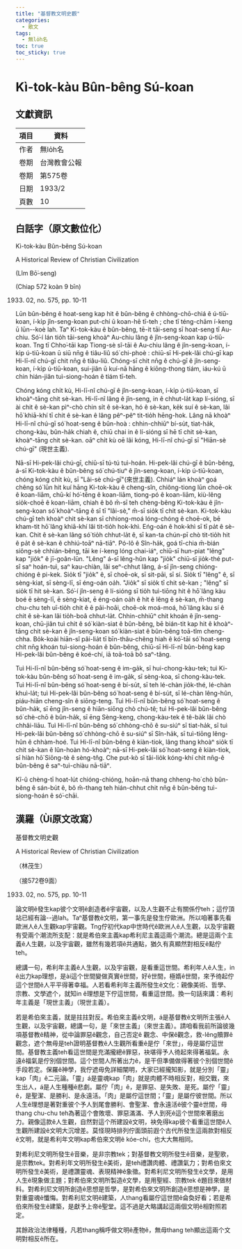 ```yaml
---
title: "基督教文明史觀"
categories:
  - 散文
tags:
  - 無lo̍h名
toc: true
toc_sticky: true
---
```


# Kì-tok-kàu Bûn-bêng Sú-koan

## 文獻資訊

| 項目 | 資料 |
|---|---|
| 作者 | 無lo̍h名 |
| 卷期 | 台灣教會公報 |
| 卷期 | 第575卷 |
| 日期 | 1933/2 |
| 頁數 | 10 |

## 白話字（原文數位化）

Kì-tok-kàu Bûn-bêng Sú-koan

A Historical Review of Christian Civilization

(Lîm Bō͘-seng)

(Chiap 572 koàn 9 bīn)

1933. 02, no. 575, pp. 10-11

Lūn bûn-bêng ê hoat-seng kap hit ê bûn-bêng ê chhòng-chō-chiá ê ú-tiū-koan, í-ki̍p jîn-seng-koan put-chí ū koan-hē tī-teh ; che tī téng-chām í-keng ū lūn--koè lah. Taⁿ Ki-tok-kàu ê bûn-bêng, tē-it tāi-seng sī hoat-seng tī Au-chiu. Só͘-í lán tio̍h tāi-seng khoàⁿ Au-chiu lâng ê jîn-seng-koan kap ú-tiū-koan. Tng tī Chho͘-tāi kap Tiong-sè sî-tāi ê Au-chiu lâng ê jîn-seng-koan, í-ki̍p ú-tiū-koan ū siū nn̄g ê tiâu-liû só͘ chi-phoè : chiū-sī Hi-pek-lâi chú-gī kap Hi-lī-nî chú-gī chit nn̄g ê tiâu-liû. Chóng-sī chit nn̄g ê chú-gī ê jîn-seng-koan, í-ki̍p ú-tiū-koan, sui-jiân ū kuí-nā hāng ê kiōng-thong tiám, iáu-kú ū chin hián-jiân tuì-siong-hoán ê tiám tī-teh.

Chóng kóng chi̍t kù, Hi-lī-nî chú-gī ê jîn-seng-koan, í-ki̍p ú-tiū-koan, sī khoàⁿ-tāng chit sè-kan. Hi-lī-nî lâng ê jîn-seng, in ê chhut-la̍t kap lí-sióng, sī ài chit ê sè-kan pìⁿ-chò chin si̍t ê sè-kan, hó ê sè-kan, ke̍k suí ê sè-kan, lâi hō͘ khiā-khí tī chit ê sè-kan ê lâng pêⁿ-pêⁿ tit-tio̍h hēng-hok. Lâng nā khoàⁿ Hi-lī-nî chú-gī só͘ hoat-seng ê bûn-hoà : chhin-chhiūⁿ bí-su̍t, tiat-ha̍k, chong-kàu, bûn-ha̍k chiah ê, chiū chai in ê lí-sióng sī hē tī chit sè-kan, khoàⁿ-tāng chit sè-kan. oāⁿ chi̍t kù oē lâi kóng, Hi-lī-nî chú-gī sī "Hiān-sè chú-gī" (現世主義).

Nā-sī Hi-pek-lâi chú-gī, chiū-sī tú-tú tuì-hoán. Hi-pek-lâi chú-gī ê bûn-bêng, á-sī Ki-tok-kàu ê bûn-bêng só͘ chú-tiuⁿ ê jîn-seng-koan, í-ki̍p ú-tiū-koan, chóng kóng chi̍t kù, sī "Lâi-sè chú-gī"(來世主義). Chhiáⁿ lán khoàⁿ goá chêng só͘ lūn hit kuí hāng Ki-tok-kàu ê cheng-sîn, chiông-tiong lūn choē-ok ê koan-liām, chū-kí hó͘-tēng ê koan-liām, tiong-pó ê koan-liām, kiù-lêng sio̍k-choē ê koan-liām, chiah ê bô m̄-sī teh chèng-bêng Ki-tok-kàu ê jîn-seng-koan só͘ khoàⁿ-tāng ê sī tī "lâi-sè," m̄-sī sio̍k tī chit sè-kan. Ki-tok-kàu chú-gī teh khoàⁿ chit sè-kan sī chhiong-moá lóng-chóng ê choē-ok, bē kham-tit hō͘ lâng khiā-khí lâi tit-tio̍h hok-khì. Eńg-oán ê hok-khì sī tī pa̍t ê sè-kan. Chit ê sè-kan lâng só͘ tio̍h chhut-la̍t ê, sī kan-ta chún-pī chò tit-tio̍h hit ê pa̍t ê sè-kan ê chhiú-toāⁿ nā-tiāⁿ. Pó-lô ê Sîn-ha̍k, goá tī-chia m̄-bián siông-sè chhián-bêng, tāi ke í-keng lóng chai-iáⁿ, chiū-sī hun-piat "lêng" kap "jio̍k" ê jī-goân-lūn. "Lêng" á-sī lêng-hûn kap "jio̍k" chiū-sī jio̍k-thé put-sî saⁿ hoán-tuì, saⁿ kau-chiàn, lâi seⁿ-chhut lâng, á-sī jîn-seng chióng-chióng ê pi-kek. Sio̍k tī "jio̍k" ê, sī choē-ok, sī sit-pāi, sī sí. Sio̍k tī "lêng" ê, sī sèng-kiat, sī sèng-lī, sī éng-oán oa̍h. "Jio̍k" sī sio̍k tī chit sè-kan ; "lêng" sī sio̍k tī hit sè-kan. Só͘-í jîn-seng ê lí-sióng sī tio̍h tuì-tiōng hit ê hō͘ lâng kàu boé ē sèng-lī, ē sèng-kiat, ē éng-oán oa̍h ê hit ê lêng ê sè-kan, m̄-thang chu-chu teh uī-tio̍h chit ê ē pāi-hoāi, choē-ok moá-moá, hō͘ lâng kàu sí ê chit ê sè-kan lâi tio̍h-boâ chhut-la̍t. Chhin-chhiūⁿ chit khoán ê jîn-seng-koan, chū-jiân tuì chit ê só͘ kiàn-siat ê bûn-bêng, bē bián-tit kap hit ê khoàⁿ-tāng chit sè-kan ê jîn-seng-koan só͘ kiàn-siat ê bûn-bêng toā-tîm cheng-chha. Bo̍k-koài hiān-sî pâi-lia̍t tī bīn-thâu-chêng hiah ê kó͘-tāi só͘ hoat-seng chit nn̄g khoán tuì-siong-hoán ê bûn-bêng, chiū-sī Hi-lī-nî bûn-bêng kap Hi-pek-lâi bûn-bêng ê koé-chí, iā toā-toā bô saⁿ-tâng.

Tuì Hi-lī-nî bûn-bêng só͘ hoat-seng ê im-ga̍k, sī hui-chong-kàu-tek; tuì Ki-tok-kàu bûn-bêng só͘ hoat-seng ê im-ga̍k, sī sèng-koa, sī chong-kàu-tek. Tuì Hi-lī-nî bûn-bêng só͘ hoat-seng ê bí-su̍t, sī teh lé-chàn jio̍k-thé, lé-chàn khuì-la̍t; tuì Hi-pek-lâi bûn-bêng só͘ hoat-seng ê bí-su̍t, sī lé-chàn lêng-hûn, piáu-hiān cheng-sîn ê siōng-teng. Tuì Hi-lī-nî bûn-bêng só͘ hoat-seng ê bûn-ha̍k, sī ēng jîn-seng ê hiān-siōng chò chú-tê; tuì Hi-pek-lâi bûn-bêng só͘ chè-chō ê bûn-ha̍k, sī ēng Sèng-keng, chong-kàu-tek ê tê-ba̍k lâi chò chhâi-liāu. Tuì Hi-lī-nî bûn-bêng só͘ chhòng-chō ê su-siúⁿ sī tiat-ha̍k, sī tuì Hi-pek-lâi bûn-bêng só͘ chhòng-chō ê su-siúⁿ sī Sîn-ha̍k, sī tuì-tiōng lêng-hûn ê chhàm-hoé. Tuì Hi-lī-nî bûn-bêng ê kiàn-tiok, lâng thang khoàⁿ sio̍k tī chit sè-kan ê lûn-hoàn hó-khoàⁿ; nā-sī Hi-pek-lâi só͘ hoat-seng ê kiàn-tiok, sī hiàn hō͘ Siōng-tè ê sèng-tn̂g. Che put-kò sī tāi-lio̍k kóng-khí chit nn̄g-ê bûn-bêng ê saⁿ-tuì-chiàu nā-tiāⁿ.

Kî-û chèng-tī hoat-lu̍t chióng-chióng, hoān-nā thang chheng-ho͘ chò bûn-bêng ê sán-bu̍t ê, bô m̄-thang teh hián-chhut chit nn̄g ê bûn-bêng tuì-siong-hoán ê só͘-chāi.

## 漢羅（Ùi原文改寫）

基督教文明史觀

A Historical Review of Christian Civilization

（林茂生）

（接572卷9面）

1933. 02, no. 575, pp. 10-11

論文明ê發生kap彼个文明ê創造者ê宇宙觀，以及人生觀不止有關係佇teh；這佇頂站已經有論--過lah。Taⁿ基督教ê文明，第一事先是發生佇歐洲。所以咱著事先看歐洲人ê人生觀kap宇宙觀。Tng佇初代kap中世時代ê歐洲人ê人生觀，以及宇宙觀有受兩个潮流所支配：就是希伯來主義kap希利尼主義這兩个潮流。總是這兩个主義ê人生觀，以及宇宙觀，雖然有幾若項ê共通點，猶久有真顯然對相反ê點佇teh。

總講一句，希利年主義ê人生觀，以及宇宙觀，是看重這世間。希利年人ê人生，in ê出力kap理想，是ài這个世間變做真實ê世間，好ê世間，極媠ê世間，來予徛起佇這个世間ê人平平得著幸福。人若看希利年主義所發生ê文化：親像美術、哲學、宗教、文學遮个，就知in ê理想是下佇這世間，看重這世間。換一句話來講：希利年主義是「現世主義」（現世主義）。

若是希伯來主義，就是拄拄對反。希伯來主義ê文明，á是基督教ê文明所主張ê人生觀，以及宇宙觀，總講一句，是「來世主義」（來世主義）。請咱看我前所論彼幾項基督教ê精神，從中論罪惡ê觀念，自己否定ê 觀念、中保ê觀念，救-lêng贖罪ê觀念，遮个無毋是teh證明基督教ê人生觀所看重ê是佇「來世」，毋是屬佇這世間。基督教主義teh看這世間是充滿攏總ê罪惡，袂堪得予人徛起來得著福氣。永遠ê福氣是佇別個世間。這个世間人所著出力ê，是干但準備做得著彼个別個世間ê手段若定。保羅ê神學，我佇遮毋免詳細闡明，大家已經攏知影，就是分別「靈」kap「肉」ê二元論。「靈」á是靈魂kap「肉」就是肉體不時相反對，相交戰，來生出人，á是人生種種ê悲劇。屬佇「肉」ê，是罪惡、是失敗、是死。屬佇「靈」ê，是聖潔、是勝利、是永遠活。「肉」是屬佇這世間；「靈」是屬佇彼世間。所以人生ê理想是著對重彼个予人到尾會勝利、會聖潔、會永遠活ê彼个靈ê世間，毋thang chu-chu teh為著這个會敗壞、罪惡滿滿、予人到死ê這个世間來著磨出力。親像這款ê人生觀，自然對這个所建設ê文明，袂免得kap彼个看重這世間ê人生觀所建設ê文明大沉增差。莫怪現時排列佇面頭前遐个古代所發生這兩款對相反ê文明，就是希利年文明kap希伯來文明ê kóe-chí，也大大無相同。

對希利尼文明所發生ê音樂，是非宗教tek；對基督教文明所發生ê音樂，是聖歌，是宗教tek。對希利年文明所發生ê美術，是teh禮讚肉體、禮讚氣力；對希伯來文明所發生ê美術，是禮讚靈魂、表現精神ê象徵。對希利尼文明所發生ê文學，是用人生ê現象做主題；對希伯來文明所製造ê文學，是用聖經、宗教tek ê題目來做材料。對希利尼文明所創造ê思想是哲學，是對希伯來文明所創造ê思想是神學，是對重靈魂ê懺悔。對希利尼文明ê建築，人thang看屬佇這世間ê侖奐好看；若是希伯來所發生ê建築，是獻予上帝ê聖堂。這不過是大略講起這兩個文明ê相對照若定。

其餘政治法律種種，凡若thang稱呼做文明ê產物ê，無毋thang teh顯出這兩个文明對相反ê所在。
